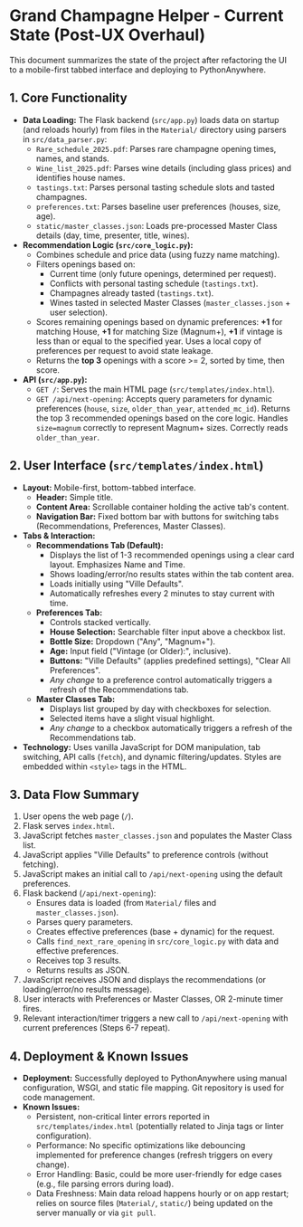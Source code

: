 # Grand Champagne Helper - Current State (Post-UX Overhaul)

This document summarizes the state of the project after refactoring the UI to a mobile-first tabbed interface and deploying to PythonAnywhere.

## 1. Core Functionality

*   **Data Loading:** The Flask backend (`src/app.py`) loads data on startup (and reloads hourly) from files in the `Material/` directory using parsers in `src/data_parser.py`:
    *   `Rare_schedule_2025.pdf`: Parses rare champagne opening times, names, and stands.
    *   `Wine_list_2025.pdf`: Parses wine details (including glass prices) and identifies house names.
    *   `tastings.txt`: Parses personal tasting schedule slots and tasted champagnes.
    *   `preferences.txt`: Parses baseline user preferences (houses, size, age).
    *   `static/master_classes.json`: Loads pre-processed Master Class details (day, time, presenter, title, wines).
*   **Recommendation Logic (`src/core_logic.py`):**
    *   Combines schedule and price data (using fuzzy name matching).
    *   Filters openings based on:
        *   Current time (only future openings, determined per request).
        *   Conflicts with personal tasting schedule (`tastings.txt`).
        *   Champagnes already tasted (`tastings.txt`).
        *   Wines tasted in selected Master Classes (`master_classes.json` + user selection).
    *   Scores remaining openings based on dynamic preferences: **+1** for matching House, **+1** for matching Size (Magnum+), **+1** if vintage is less than or equal to the specified year. Uses a local copy of preferences per request to avoid state leakage.
    *   Returns the **top 3** openings with a score >= 2, sorted by time, then score.
*   **API (`src/app.py`):**
    *   `GET /`: Serves the main HTML page (`src/templates/index.html`).
    *   `GET /api/next-opening`: Accepts query parameters for dynamic preferences (`house`, `size`, `older_than_year`, `attended_mc_id`). Returns the top 3 recommended openings based on the core logic. Handles `size=magnum` correctly to represent Magnum+ sizes. Correctly reads `older_than_year`.

## 2. User Interface (`src/templates/index.html`)

*   **Layout:** Mobile-first, bottom-tabbed interface.
    *   **Header:** Simple title.
    *   **Content Area:** Scrollable container holding the active tab's content.
    *   **Navigation Bar:** Fixed bottom bar with buttons for switching tabs (Recommendations, Preferences, Master Classes).
*   **Tabs & Interaction:**
    *   **Recommendations Tab (Default):**
        *   Displays the list of 1-3 recommended openings using a clear card layout. Emphasizes Name and Time.
        *   Shows loading/error/no results states within the tab content area.
        *   Loads initially using "Ville Defaults".
        *   Automatically refreshes every 2 minutes to stay current with time.
    *   **Preferences Tab:**
        *   Controls stacked vertically.
        *   **House Selection:** Searchable filter input above a checkbox list.
        *   **Bottle Size:** Dropdown ("Any", "Magnum+").
        *   **Age:** Input field ("Vintage (or Older):", inclusive).
        *   **Buttons:** "Ville Defaults" (applies predefined settings), "Clear All Preferences".
        *   *Any change* to a preference control automatically triggers a refresh of the Recommendations tab.
    *   **Master Classes Tab:**
        *   Displays list grouped by day with checkboxes for selection.
        *   Selected items have a slight visual highlight.
        *   *Any change* to a checkbox automatically triggers a refresh of the Recommendations tab.
*   **Technology:** Uses vanilla JavaScript for DOM manipulation, tab switching, API calls (`fetch`), and dynamic filtering/updates. Styles are embedded within `<style>` tags in the HTML.

## 3. Data Flow Summary

1.  User opens the web page (`/`).
2.  Flask serves `index.html`.
3.  JavaScript fetches `master_classes.json` and populates the Master Class list.
4.  JavaScript applies "Ville Defaults" to preference controls (without fetching).
5.  JavaScript makes an initial call to `/api/next-opening` using the default preferences.
6.  Flask backend (`/api/next-opening`):
    *   Ensures data is loaded (from `Material/` files and `master_classes.json`).
    *   Parses query parameters.
    *   Creates effective preferences (base + dynamic) for the request.
    *   Calls `find_next_rare_opening` in `src/core_logic.py` with data and effective preferences.
    *   Receives top 3 results.
    *   Returns results as JSON.
7.  JavaScript receives JSON and displays the recommendations (or loading/error/no results message).
8.  User interacts with Preferences or Master Classes, OR 2-minute timer fires.
9.  Relevant interaction/timer triggers a new call to `/api/next-opening` with current preferences (Steps 6-7 repeat).

## 4. Deployment & Known Issues

*   **Deployment:** Successfully deployed to PythonAnywhere using manual configuration, WSGI, and static file mapping. Git repository is used for code management.
*   **Known Issues:**
    *   Persistent, non-critical linter errors reported in `src/templates/index.html` (potentially related to Jinja tags or linter configuration).
    *   Performance: No specific optimizations like debouncing implemented for preference changes (refresh triggers on every change).
    *   Error Handling: Basic, could be more user-friendly for edge cases (e.g., file parsing errors during load).
    *   Data Freshness: Main data reload happens hourly or on app restart; relies on source files (`Material/`, `static/`) being updated on the server manually or via `git pull`.